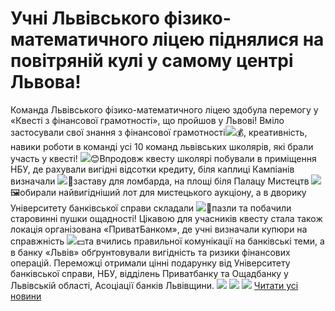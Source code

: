 
# Учні Львівського фізико-математичного ліцею піднялися на повітряній кулі у самому центрі Львова!
Команда Львівського фізико-математичного ліцею здобула перемогу у «Квесті з фінансової грамотності», що пройшов у Львові!
Вміло застосували свої знання з фінансової грамотності![](https://static.xx.fbcdn.net/images/emoji.php/v9/f5a/1/16/1f4b0.png?_nc_eui2=AeFUD_NFO4J83Y70R7YGVMSrLB6MYFMGNiyqr5SkB28OBc3aWVviDGDaQK44aEfucH_plz3nYjnZ_AksNxhNtrBivBDIwHxqgtI7A9tkkKIvFw)💰, креативність, навики роботи в команді усі 10 команд львівських школярів, які брали участь у квесті!
![](https://static.xx.fbcdn.net/images/emoji.php/v9/f7f/1/16/1f60a.png?_nc_eui2=AeEJ1yA1zF8ZlxS_c4ofCOZG6hWnE7qY-xUTmcjnoIeJR6Cq69Ell2zWd-SfHM819cEM9G8NazgfVQXRB-Srvdv7Dk3oBjdOo5LPXlQ5mqmhHw)😊Впродовж квесту школярі побували в приміщення НБУ, де рахували вигідні відсотки кредиту, біля каплиці Кампіанів визначали ![](https://static.xx.fbcdn.net/images/emoji.php/v9/fe8/1/16/1f451.png?_nc_eui2=AeHicYCa1bvuXjxAW5EXqiaESeda2eOe9QQxSqRfJlNff7XgftozKFCtApPTNimYx7mWNFBLPH1OWVDQzTk-wkpCZoeWwagXBwsu-mReReGHtg)👑заставу для ломбарда, на площі біля Палацу Мистецтв ![](https://static.xx.fbcdn.net/images/emoji.php/v9/f4e/1/16/1f5bc.png?_nc_eui2=AeH_HftsFeJlGYEGU0-xVBvMr-D6PcLUm7mmx3yTEJxXo477sA3d8vQQ2LGGL0QsHXvYwzXhXOGAXK4wmc0sCSJzNLiIGkginix-WNwOazXmpA)🖼️обирали найвигідніший лот для мистецького аукціону, а в дворику Університету банківської справи складали ![](https://static.xx.fbcdn.net/images/emoji.php/v9/f19/1/16/1f3b0.png?_nc_eui2=AeF2DvZpMFnHE1yhGLoS3yeo3wr83fhi1RecMmlW5HYTR6GULSbXLTT4JFexvVTnRtKxFNNd2d-COnfgEaAf8naUCaw-SZwn8Wn7oUat_gsbag)🎰пазли та побачили старовинні пушки ощадності!
Цікавою для учасників квесту стала також локація організована «ПриватБанком», де учні визначали купюри на справжність ![](https://static.xx.fbcdn.net/images/emoji.php/v9/fdf/1/16/1f4b5.png?_nc_eui2=AeFZQYY2RIeMoAyBplTz2LoUSQNYS_YZpCaMoJrpyuS7b_cvf0C9bpsvm9azN6bWmI9OAYHtK-yC0uwz2z7BdsTekQ8j5pnU1m71c9Bp5yxD4g)💵та вчились правильної комунікації на банківські теми, а в банку «Львів» обґрунтовували вигідність та ризики фінансових операцій.
Переможці отримали цінні подарунку від Університету банківської справи, НБУ, відділень Приватбанку та Ощадбанку у Львівській області, Асоціації банків Львівщини.
![](/images/учні-львівського-фізико-математичного-ліцею-піднялися-на/kulia2.jpg)
![](/images/учні-львівського-фізико-математичного-ліцею-піднялися-на/kulia1.jpg)
![](/images/учні-львівського-фізико-математичного-ліцею-піднялися-на/kulia3.jpg)
[Читати усі новини](/news)
       